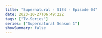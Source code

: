 ```yaml
---
title: "Supernatural - S1E4 - Episode 04"
date: 2023-10-27T06:49:22Z
tags: ["Tv-Series"]
series: ["Supernatural Season 1"]
showSummary: false
---
```


  <mux-player stream-type="on-demand"
  src="https://kp3d-my.sharepoint.com/personal/ryoo_kp3d_onmicrosoft_com/_layouts/15/download.aspx?share=EUR4Kd91EchNgAkf2lt_gW0BfbIjd_e7yctB5_gQ5WCDcA" prefer-playback="mse" controls>
  </mux-player>
  
  
  <script src="https://cdn.jsdelivr.net/npm/@mux/mux-player"></script>
  
 <script type="application/ld+json">
 {
  "@context": "https://schema.org/",
  "@type": "VideoObject",
  "name": "Supernatural - S1E4 - Episode 04",
  "contentUrl": "https://stream.mux.com/941j6erb5wtJRgDhfbZQivil8Uy5QJA7top3hfGkQhU.m3u8",
  "thumbnailUrl": "https://www.themoviedb.org/t/p/original/rTS409d3GgcPDjdc9ut2khzHDp3.jpg?width=314&fit_mode=preserve&time=25",
  "uploadDate": "2023-10-27T06:49:22Z",
}

</script>